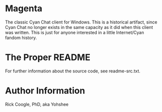 # Magenta
The classic Cyan Chat client for Windows. This is a historical artifact, since Cyan Chat no longer exists in the same capacity as it 
did when this client was written. This is just for anyone interested in a little Internet/Cyan fandom history. 

# The Proper README
For further information about the source code, see readme-src.txt.

# Author Information
Rick Coogle, PhD, aka Yohshee
